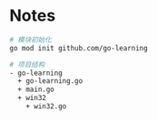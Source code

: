 # Notes  

```bash  
# 模块初始化
go mod init github.com/go-learning  

# 项目结构  
- go-learning  
  + go-learning.go  
  + main.go  
  + win32  
    + win32.go  
```